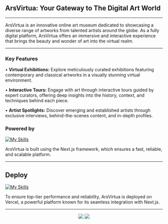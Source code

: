 ## ArsVirtua: Your Gateway to The Digital Art World

---

ArsVirtua is an innovative online art museum dedicated to showcasing a diverse range of artworks from talented artists around the globe. As a fully digital platform, ArsVirtua offers an immersive and interactive experience that brings the beauty and wonder of art into the virtual realm.

---

### Key Features

• **Virtual Exhibitions:** Explore meticulously curated exhibitions featuring contemporary and classical artworks in a visually stunning virtual environment.

• **Interactive Tours:** Engage with art through interactive tours guided by expert curators, offering deep insights into the history, context, and techniques behind each piece.

• **Artist Spotlights:** Discover emerging and established artists through exclusive interviews, behind-the-scenes content, and in-depth profiles.

### Powered by

[![My Skills](https://skillicons.dev/icons?i=nextjs)](https://skillicons.dev)

ArsVirtua is built using the Next.js framework, which ensures a fast, reliable, and scalable platform.

---

## Deploy

[![My Skills](https://skillicons.dev/icons?i=vercel)](https://skillicons.dev)

To ensure top-tier performance and reliability, ArsVirtua is deployed on Vercel, a powerful platform known for its seamless integration with Next.js.

---

<div align="center">
    <img src="https://forthebadge.com/images/badges/built-with-love.svg" />
    <img src="https://forthebadge.com/images/badges/built-by-developers.svg" />

</div>